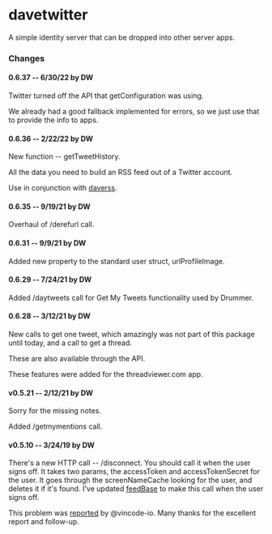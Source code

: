 # davetwitter

A simple identity server that can be dropped into other server apps. 

### Changes

#### 0.6.37 -- 6/30/22 by DW

Twitter turned off the API that getConfiguration was using. 

We already had a good fallback implemented for errors, so we just use that to provide the info to apps. 

#### 0.6.36 -- 2/22/22 by DW

New function -- getTweetHistory. 

All the data you need to build an RSS feed out of a Twitter account. 

Use in conjunction with <a href="https://www.npmjs.com/package/daverss">daverss</a>. 

#### 0.6.35 -- 9/19/21 by DW

Overhaul of /derefurl call.

#### 0.6.31 -- 9/9/21 by DW

Added new property to the standard user struct, urlProfileImage. 

#### 0.6.29 -- 7/24/21 by DW

Added /daytweets call for Get My Tweets functionality used by Drummer. 

#### 0.6.28 -- 3/12/21 by DW

New calls to get one tweet, which amazingly was not part of this package until today, and a call to get a thread.

These are also available through the API. 

These features were added for the threadviewer.com app.

#### v0.5.21 -- 2/12/21 by DW

Sorry for the missing notes.

Added /getmymentions call.

#### v0.5.10 -- 3/24/19 by DW

There's a new HTTP call -- /disconnect. You should call it when the user signs off. It takes two params, the accessToken and accessTokenSecret for the user. It goes through the screenNameCache looking for the user, and deletes it if it's found. I've updated <a href="http://feedbase.io/">feedBase</a> to make this call when the user signs off. 

This problem was <a href="https://github.com/scripting/feedBase/issues/40">reported</a> by @vincode-io. Many thanks for the excellent report and follow-up.

